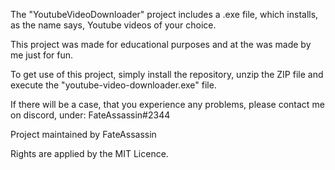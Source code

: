 The "YoutubeVideoDownloader" project includes a .exe file, which installs,
as the name says, Youtube videos of your choice.

This project was made for educational purposes and at the was made by me just for fun.

To get use of this project, simply install the repository, unzip the ZIP file and
execute the "youtube-video-downloader.exe" file. 

If there will be a case, that you experience any problems, please contact me on discord,
under: FateAssassin#2344

Project maintained by FateAssassin

Rights are applied by the MIT Licence.
